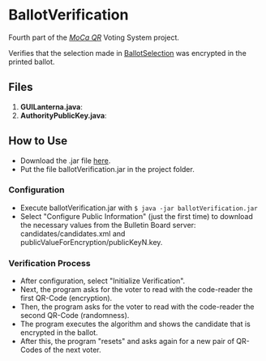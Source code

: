 # BallotVerification
Fourth part of the [*MoCa QR*](https://github.com/CamiloG/moca_qr) Voting System project.

Verifies that the selection made in [BallotSelection](https://github.com/CamiloG/BallotSelection) was encrypted in the printed ballot.

## Files
1. **GUILanterna.java**:
2. **AuthorityPublicKey.java**:

## How to Use
* Download the .jar file [here](https://github.com/CamiloG/moca_qr/blob/master/Precinct_Apps/BallotVerification.jar?raw=true).
* Put the file ballotVerification.jar in the project folder.

### Configuration
* Execute ballotVerification.jar with `$ java -jar ballotVerification.jar`
* Select "Configure Public Information" (just the first time) to download the necessary values from the Bulletin Board server: candidates/candidates.xml and publicValueForEncryption/publicKeyN.key.

### Verification Process
* After configuration, select "Initialize Verification".
* Next, the program asks for the voter to read with the code-reader the first QR-Code (encryption).
* Then, the program asks for the voter to read with the code-reader the second QR-Code (randomness).
* The program executes the algorithm and shows the candidate that is encrypted in the ballot.
* After this, the program "resets" and asks again for a new pair of QR-Codes of the next voter.
